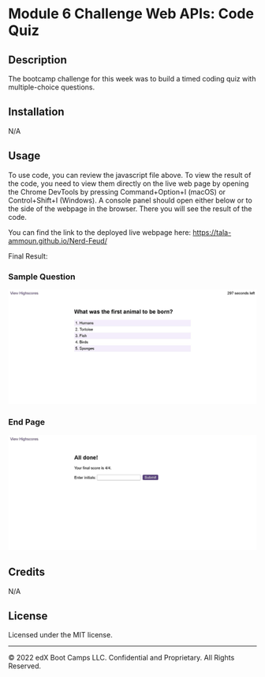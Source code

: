 # Module 6 Challenge Web APIs: Code Quiz

## Description
 
The bootcamp challenge for this week was to build a timed coding quiz with multiple-choice questions.
  

## Installation

N/A

## Usage

To use code, you can review the javascript file above. To view the result of the code, you need to view them directly on the live web page by opening the Chrome DevTools by pressing Command+Option+I (macOS) or Control+Shift+I (Windows). A console panel should open either below or to the side of the webpage in the browser. There you will see the result of the code.

You can find the link to the deployed live webpage here: 
https://tala-ammoun.github.io/Nerd-Feud/


Final Result:

### Sample Question
![Sample question](1.jpg)


### End Page
![End page](2.jpg)

## Credits

N/A 

## License

Licensed under the MIT license.

---
© 2022 edX Boot Camps LLC. Confidential and Proprietary. All Rights Reserved.
